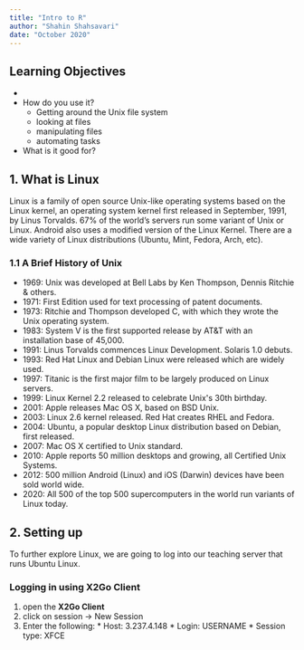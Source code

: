 ```yaml
---
title: "Intro to R"
author: "Shahin Shahsavari"
date: "October 2020"
---
```


## Learning Objectives
- 
- How do you use it? 
  - Getting around the Unix file system
  - looking at files
  - manipulating files
  - automating tasks
- What is it good for?

## 1. What is Linux

Linux is a family of open source Unix-like operating systems based on the Linux kernel, an operating system kernel first released in September, 1991, by Linus Torvalds. 67% of the world’s servers run some variant of Unix or Linux. Android also uses a modified version of the Linux Kernel. There are a wide variety of Linux distributions (Ubuntu, Mint, Fedora, Arch, etc).

### 1.1 A Brief History of Unix

- 1969: Unix was developed at Bell Labs by Ken Thompson, Dennis Ritchie & others.
- 1971: First Edition used for text processing of patent documents.
- 1973: Ritchie and Thompson developed C, with which they wrote the Unix operating system.
- 1983: System V is the first supported release by AT&T with an installation base of 45,000.
- 1991: Linus Torvalds commences Linux Development. Solaris 1.0 debuts.
- 1993: Red Hat Linux and Debian Linux were released which are widely used.
- 1997: Titanic is the first major film to be largely produced on Linux servers.
- 1999: Linux Kernel 2.2 released to celebrate Unix's 30th birthday.
- 2001: Apple releases Mac OS X, based on BSD Unix.
- 2003: Linux 2.6 kernel released. Red Hat creates RHEL and Fedora.
- 2004: Ubuntu, a popular desktop Linux distribution based on Debian, first released.
- 2007: Mac OS X certified to Unix standard.
- 2010: Apple reports 50 million desktops and growing, all Certified Unix Systems.
- 2012: 500 million Android (Linux) and iOS (Darwin) devices have been sold world wide.
- 2020: All 500 of the top 500 supercomputers in the world run variants of Linux today.


## 2. Setting up

To further explore Linux, we are going to log into our teaching server that runs Ubuntu Linux.

### Logging in using X2Go Client

1. open the **X2Go Client**
2. click on session -> New Session
3. Enter the following:
        * Host: 3.237.4.148
        * Login: USERNAME
        * Session type: XFCE
